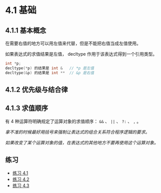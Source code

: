 # 4.1 基础

## 4.1.1 基本概念

在需要右值的地方可以用左值来代替，但是不能把右值当成左值使用。

如果表达式的求值结果是左值， decltype 作用于该表达式得到一个引用类型。

```c
int *p;
decltype(*p) 的结果是 int &   // *p 是左值
decltype(&p) 的结果是 int **  // &p 是右值
```

## 4.1.2 优先级与结合律

## 4.1.3 求值顺序

有 4 种运算符明确规定了运算对象的求值顺序：
`&&` 、 `||` 、 `?:` 、 `,` 。

*拿不准的时候最好用括号来强制让表达式的组合关系符合程序逻辑的要求。*

*如果改变了某个运算对象的值，在表达式的其他地方不要再使用这个运算对象。*

## 练习

* [练习 4.1](../src/quiz_4.1.cpp)
* [练习 4.2](../src/quiz_4.2.md)
* [练习 4.3](../src/quiz_4.3.md)
